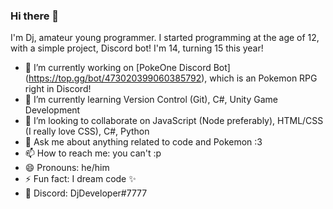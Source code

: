 ### Hi there 👋
I'm Dj, amateur young programmer. I started programming at the age of 12, with a simple project, Discord bot! I'm 14, turning 15 this year!

- 🔭 I’m currently working on [PokeOne Discord Bot] (https://top.gg/bot/473020399060385792), which is an Pokemon RPG right in Discord!
- 🌱 I’m currently learning Version Control (Git), C#, Unity Game Development
- 👯 I’m looking to collaborate on JavaScript (Node preferably), HTML/CSS (I really love CSS), C#, Python
- 💬 Ask me about anything related to code and Pokemon :3
- 📫 How to reach me: you can't :p
- 😄 Pronouns: he/him
- ⚡ Fun fact: I dream code ✨
- 💬 Discord: DjDeveloper#7777
